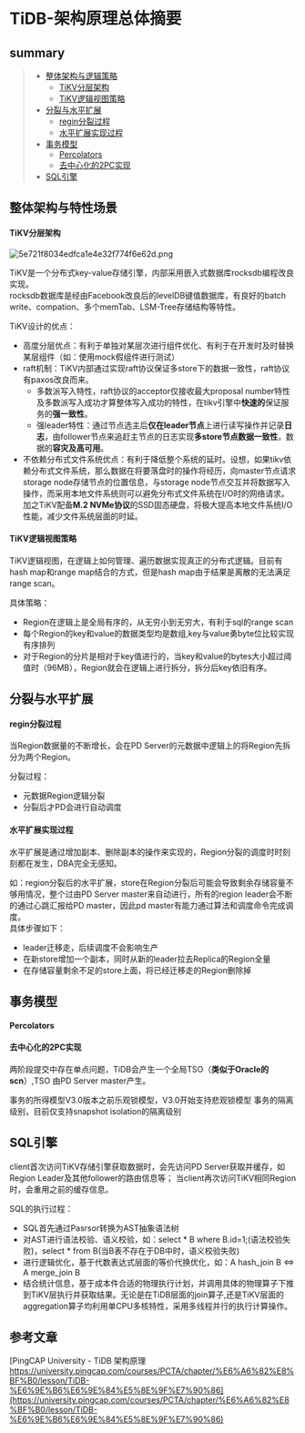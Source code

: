# TiDB-架构原理总体摘要

## summary
> - [整体架构与逻辑策略](#整体架构与特性场景)  
>   - [TiKV分层架构](#TiKV分层架构)
>   - [TiKV逻辑视图策略](#TiKV逻辑视图策略)
> - [分裂与水平扩展](#分裂与水平扩展)  
>   - [regin分裂过程](#regin分裂过程)  
>   - [水平扩展实现过程](#水平扩展实现过程)  
> - [事务模型](#事务模型)  
>   - [Percolators](#Percolators)  
>   - [去中心化的2PC实现](#去中心化的2PC实现)  
> - [SQL引擎](#SQL引擎)  





## 整体架构与特性场景

#### TiKV分层架构


![5e721f8034edfca1e4e32f774f6e62d.png](http://cdn.lifemini.cn/dbblog/20210106/b7b42a2b12aa451bbd693ca112fa941d.png)

TiKV是一个分布式key-value存储引擎，内部采用嵌入式数据库rocksdb编程改良实现。  
rocksdb数据库是经由Facebook改良后的levelDB键值数据库，有良好的batch write、compation、多个memTab、LSM-Tree存储结构等特性。  

TiKV设计的优点：
 - 高度分层优点：有利于单独对某层次进行组件优化、有利于在开发时及时替换某层组件（如：使用mock假组件进行测试）
 - raft机制：TiKV内部通过实现raft协议保证多store下的数据一致性，raft协议有paxos改良而来。
    - 多数派写入特性，raft协议的acceptor仅接收最大proposal number特性及多数派写入成功才算整体写入成功的特性，在tikv引擎中**快速的**保证服务的**强一致性**。 
    - 强leader特性：通过节点选主后**仅在leader节点**上进行读写操作并记录**日志**，由follower节点来追赶主节点的日志实现**多store节点数据一致性**，数据的**容灾及高可用**。  
 - 不依赖分布式文件系统优点：有利于降低整个系统的延时。设想，如果tikv依赖分布式文件系统，那么数据在将要落盘时的操作将经历，向master节点请求storage node存储节点的位置信息，与storage node节点交互并将数据写入操作，而采用本地文件系统则可以避免分布式文件系统在I/O时的网络请求。加之TiKV配备**M.2 NVMe协议**的SSD固态硬盘，将极大提高本地文件系统I/O性能，减少文件系统层面的时延。


#### TiKV逻辑视图策略

TiKV逻辑视图，在逻辑上如何管理、遍历数据实现真正的分布式逻辑。目前有hash map和range map结合的方式，但是hash map由于结果是离散的无法满足range scan。

具体策略：
 - Region在逻辑上是全局有序的，从无穷小到无穷大，有利于sql的range scan
 - 每个Region的key和value的数据类型均是数组,key与value勇byte位比较实现有序排列
 - 对于Region的分片是相对于key值进行的，当key和value的bytes大小超过阈值时（96MB），Region就会在逻辑上进行拆分，拆分后key依旧有序。


## 分裂与水平扩展

#### regin分裂过程   
当Region数据量的不断增长，会在PD Server的元数据中逻辑上的将Region先拆分为两个Region。

分裂过程：
 - 元数据Region逻辑分裂
 - 分裂后才PD会进行自动调度

#### 水平扩展实现过程
水平扩展是通过增加副本、删除副本的操作来实现的，Region分裂的调度时时刻刻都在发生，DBA完全无感知。

如：region分裂后的水平扩展，store在Region分裂后可能会导致剩余存储容量不够用情况，整个过由PD Server master来自动进行，所有的region leader会不断的通过心跳汇报给PD master，因此pd master有能力通过算法和调度命令完成调度。  
具体步骤如下：
 - leader迁移走，后续调度不会影响生产
 - 在新store增加一个副本，同时从新的leader拉去Replica的Region全量
 - 在存储容量剩余不足的store上面，将已经迁移走的Region删除掉

## 事务模型

#### Percolators

#### 去中心化的2PC实现

两阶段提交中存在单点问题，TiDB会产生一个全局TSO（**类似于Oracle的scn**）,TSO 由PD Server master产生。

事务的所得模型V3.0版本之前乐观锁模型，V3.0开始支持悲观锁模型
事务的隔离级别，目前仅支持snapshot isolation的隔离级别

## SQL引擎
client首次访问TiKV存储引擎获取数据时，会先访问PD Server获取并缓存，如Region Leader及其他follower的路由信息等；
当client再次访问TiKV相同Region时，会重用之前的缓存信息。

SQL的执行过程：
 - SQL首先通过Pasrsor转换为AST抽象语法树
 - 对AST进行语法校验、语义校验，如：select * B where B.id=1;(语法校验失败)，select * from B(当B表不存在于DB中时，语义校验失败)
 - 进行逻辑优化，基于代数表达式层面的等价代换优化，如：A hash_join B <=> A merge_join B 
 - 结合统计信息，基于成本件合适的物理执行计划，并调用具体的物理算子下推到TiKV层执行并获取结果。无论是在TiDB层面的join算子,还是TiKV层面的aggregation算子均利用单CPU多核特性，采用多线程并行的执行计算操作。







## 参考文章

[PingCAP University - TiDB 架构原理 https://university.pingcap.com/courses/PCTA/chapter/%E6%A6%82%E8%BF%B0/lesson/TiDB-%E6%9E%B6%E6%9E%84%E5%8E%9F%E7%90%86](https://university.pingcap.com/courses/PCTA/chapter/%E6%A6%82%E8%BF%B0/lesson/TiDB-%E6%9E%B6%E6%9E%84%E5%8E%9F%E7%90%86)